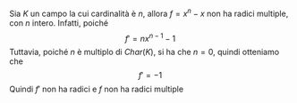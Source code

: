 Sia $K$ un campo la cui cardinalità è $n$, allora $f = x^n-x$ non ha radici multiple, con $n$ intero.
Infatti, poiché $$f' = nx^{n-1}-1$$Tuttavia, poiché $n$ è multiplo di $Char(K)$, si ha che $n = 0$, quindi otteniamo che $$f' = -1$$
Quindi $f'$ non ha radici e $f$ non ha radici multiple